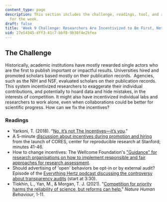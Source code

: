 ```yaml
---
content_type: page
description: This section includes the challenge, readings, tool, and response paper
  for the week.
draft: false
title: 'Week 9 Challenge: Researchers Are Incentivized to Be First, Not Right'
uid: 27e54345-dff3-41c7-bbf8-9b38f4e2bfea
---
```

## The Challenge

Historically, academic institutions have mostly rewarded single actors who are the first to publish important or impactful results. Universities hired and promoted scholars based mostly on their publication records.  Agencies, such as the NIH and NSF, evaluated scholars on their publication records. This system incentivized researchers to exaggerate their individual contributions, and potentially to hoard data and hide mistakes, in the interests of competition. It might also have incentivized individual labs and researchers to work alone, even when collaborations could be better for scientific progress. How can we fix the incentives?

### Readings

- Yarkoni, T. (2018). "[No, it’s not The Incentives—it’s you](https://www.talyarkoni.org/blog/2018/10/02/no-its-not-the-incentives-its-you/)."
- A 5-minute [discussion about incentives during promotion and hiring](https://www.youtube.com/watch?v=9AprABg0VH4&t=2471s) from the launch of CORES, center for reproducible research at Stanford; minutes 41-46.
- How to change incentives: The Wellcome Foundation's ["Guidance" for research organisations on how to implement responsible and fair approaches for research assessment](https://wellcome.org/grant-funding/guidance/open-access-guidance/research-organisations-how-implement-responsible-and-fair-approaches-research).
- Should advertising of 'open' behaviors be opt-in or by external audit? Episode of the [Everything Hertz podcast discussing the controversy about transparency audits](https://open.spotify.com/episode/29mLuNZblL7PYV02FmMBXK?si=614be578937944d3%20) (start at 3:30).
- Tiokhin, L., Yan, M., & Morgan, T. J. (2021). "[Competition for priority harms the reliability of science, but reforms can help.](https://www.nature.com/articles/s41562-020-01040-1)" *Nature Human Behaviour*, 1-11.